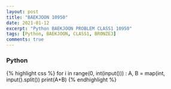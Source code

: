 ```yaml
---
layout: post
title: "BAEKJOON 10950"
date: 2021-01-12
excerpt: "Python BAEKJOON PROBLEM CLASS1 10950"
tags: [Python, BAEKJOON, CLASS1, BRONZE3]
comments: true
---
```


### Python
{% highlight css %}
for i in range(0, int(input())) :
    A, B = map(int, input().split())
    print(A+B)
{% endhighlight %}